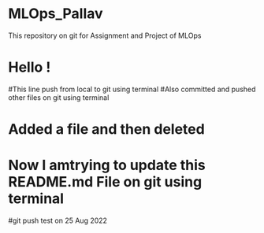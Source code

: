 # MLOps_Pallav
This repository on git for Assignment and Project of MLOps

# Hello !
#This line push from local to git using terminal
#Also committed and pushed other files on git using terminal

# Added a file and then deleted
# Now I amtrying to update this README.md File on git using terminal

#git push test on 25 Aug 2022

